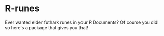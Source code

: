 # R-runes
Ever wanted elder futhark runes in your R Documents? Of course you did! so here's a package that gives you that!
